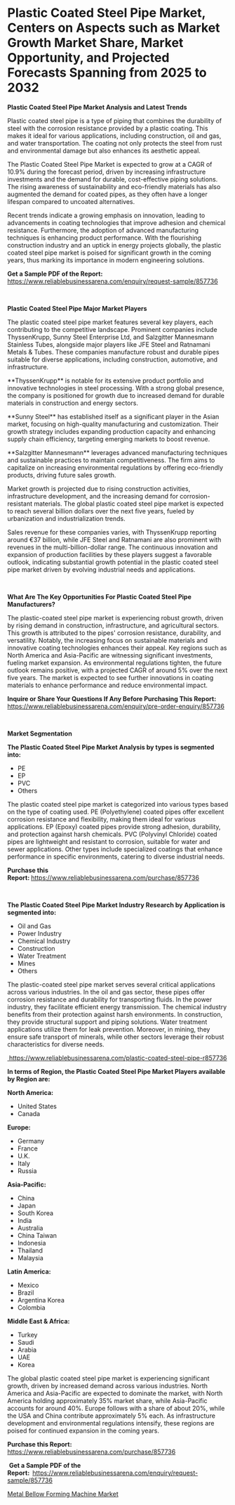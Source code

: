 <p><h1>Plastic Coated Steel Pipe Market, Centers on Aspects such as Market Growth Market Share, Market Opportunity, and Projected Forecasts Spanning from 2025 to 2032</h1></p><p><strong>Plastic Coated Steel Pipe Market Analysis and Latest Trends</strong></p>
<p><p>Plastic coated steel pipe is a type of piping that combines the durability of steel with the corrosion resistance provided by a plastic coating. This makes it ideal for various applications, including construction, oil and gas, and water transportation. The coating not only protects the steel from rust and environmental damage but also enhances its aesthetic appeal.</p><p>The Plastic Coated Steel Pipe Market is expected to grow at a CAGR of 10.9% during the forecast period, driven by increasing infrastructure investments and the demand for durable, cost-effective piping solutions. The rising awareness of sustainability and eco-friendly materials has also augmented the demand for coated pipes, as they often have a longer lifespan compared to uncoated alternatives.</p><p>Recent trends indicate a growing emphasis on innovation, leading to advancements in coating technologies that improve adhesion and chemical resistance. Furthermore, the adoption of advanced manufacturing techniques is enhancing product performance. With the flourishing construction industry and an uptick in energy projects globally, the plastic coated steel pipe market is poised for significant growth in the coming years, thus marking its importance in modern engineering solutions.</p></p>
<p><strong>Get a Sample PDF of the Report:&nbsp;</strong> <a href="https://www.reliablebusinessarena.com/enquiry/request-sample/857736?utm_campaign=2209&utm_medium=2&utm_source=Github&utm_content=ia&utm_term=09042025&utm_id=plastic-coated-steel-pipe">https://www.reliablebusinessarena.com/enquiry/request-sample/857736</a></p>
<p>&nbsp;</p>
<p><strong>Plastic Coated Steel Pipe Major Market Players</strong></p>
<p><p>The plastic coated steel pipe market features several key players, each contributing to the competitive landscape. Prominent companies include ThyssenKrupp, Sunny Steel Enterprise Ltd, and Salzgitter Mannesmann Stainless Tubes, alongside major players like JFE Steel and Ratnamani Metals & Tubes. These companies manufacture robust and durable pipes suitable for diverse applications, including construction, automotive, and infrastructure.</p><p>**ThyssenKrupp** is notable for its extensive product portfolio and innovative technologies in steel processing. With a strong global presence, the company is positioned for growth due to increased demand for durable materials in construction and energy sectors. </p><p>**Sunny Steel** has established itself as a significant player in the Asian market, focusing on high-quality manufacturing and customization. Their growth strategy includes expanding production capacity and enhancing supply chain efficiency, targeting emerging markets to boost revenue.</p><p>**Salzgitter Mannesmann** leverages advanced manufacturing techniques and sustainable practices to maintain competitiveness. The firm aims to capitalize on increasing environmental regulations by offering eco-friendly products, driving future sales growth.</p><p>Market growth is projected due to rising construction activities, infrastructure development, and the increasing demand for corrosion-resistant materials. The global plastic coated steel pipe market is expected to reach several billion dollars over the next five years, fueled by urbanization and industrialization trends.</p><p>Sales revenue for these companies varies, with ThyssenKrupp reporting around €37 billion, while JFE Steel and Ratnamani are also prominent with revenues in the multi-billion-dollar range. The continuous innovation and expansion of production facilities by these players suggest a favorable outlook, indicating substantial growth potential in the plastic coated steel pipe market driven by evolving industrial needs and applications.</p></p>
<p>&nbsp;</p>
<p><strong>What Are The Key Opportunities For Plastic Coated Steel Pipe Manufacturers?</strong></p>
<p><p>The plastic-coated steel pipe market is experiencing robust growth, driven by rising demand in construction, infrastructure, and agricultural sectors. This growth is attributed to the pipes' corrosion resistance, durability, and versatility. Notably, the increasing focus on sustainable materials and innovative coating technologies enhances their appeal. Key regions such as North America and Asia-Pacific are witnessing significant investments, fueling market expansion. As environmental regulations tighten, the future outlook remains positive, with a projected CAGR of around 5% over the next five years. The market is expected to see further innovations in coating materials to enhance performance and reduce environmental impact.</p></p>
<p><strong>Inquire or Share Your Questions If Any Before Purchasing This Report:</strong> <a href="https://www.reliablebusinessarena.com/enquiry/pre-order-enquiry/857736?utm_campaign=2209&utm_medium=2&utm_source=Github&utm_content=ia&utm_term=09042025&utm_id=plastic-coated-steel-pipe">https://www.reliablebusinessarena.com/enquiry/pre-order-enquiry/857736</a></p>
<p>&nbsp;</p>
<p><strong>Market Segmentation</strong></p>
<p><strong>The Plastic Coated Steel Pipe Market Analysis by types is segmented into:</strong></p>
<p><ul><li>PE</li><li>EP</li><li>PVC</li><li>Others</li></ul></p>
<p><p>The plastic coated steel pipe market is categorized into various types based on the type of coating used. PE (Polyethylene) coated pipes offer excellent corrosion resistance and flexibility, making them ideal for various applications. EP (Epoxy) coated pipes provide strong adhesion, durability, and protection against harsh chemicals. PVC (Polyvinyl Chloride) coated pipes are lightweight and resistant to corrosion, suitable for water and sewer applications. Other types include specialized coatings that enhance performance in specific environments, catering to diverse industrial needs.</p></p>
<p><strong>Purchase this Report:&nbsp;</strong><a href="https://www.reliablebusinessarena.com/purchase/857736?utm_campaign=2209&utm_medium=2&utm_source=Github&utm_content=ia&utm_term=09042025&utm_id=plastic-coated-steel-pipe">https://www.reliablebusinessarena.com/purchase/857736</a></p>
<p>&nbsp;</p>
<p><strong>The Plastic Coated Steel Pipe Market Industry Research by Application is segmented into:</strong></p>
<p><ul><li>Oil and Gas</li><li>Power Industry</li><li>Chemical Industry</li><li>Construction</li><li>Water Treatment</li><li>Mines</li><li>Others</li></ul></p>
<p><p>The plastic-coated steel pipe market serves several critical applications across various industries. In the oil and gas sector, these pipes offer corrosion resistance and durability for transporting fluids. In the power industry, they facilitate efficient energy transmission. The chemical industry benefits from their protection against harsh environments. In construction, they provide structural support and piping solutions. Water treatment applications utilize them for leak prevention. Moreover, in mining, they ensure safe transport of minerals, while other sectors leverage their robust characteristics for diverse needs.</p></p>
<p><a href="https://www.reliablebusinessarena.com/plastic-coated-steel-pipe-r857736?utm_campaign=2209&utm_medium=2&utm_source=Github&utm_content=ia&utm_term=09042025&utm_id=plastic-coated-steel-pipe">&nbsp;https://www.reliablebusinessarena.com/plastic-coated-steel-pipe-r857736</a></p>
<p><strong>In terms of Region, the Plastic Coated Steel Pipe Market Players available by Region are:</strong></p>
<p>
    <p> <strong> North America: </strong>
        <ul>
            <li>United States</li>
            <li>Canada</li>
        </ul>
        </p> 
    <p> <strong> Europe: </strong>
        <ul>
            <li>Germany</li>
            <li>France</li>
            <li>U.K.</li>
            <li>Italy</li>
            <li>Russia</li>
        </ul>
        </p> 
    <p> <strong> Asia-Pacific: </strong>
        <ul>
            <li>China</li>
            <li>Japan</li>
            <li>South Korea</li>
            <li>India</li>
            <li>Australia</li>
            <li>China Taiwan</li>
            <li>Indonesia</li>
            <li>Thailand</li>
            <li>Malaysia</li>
        </ul>
        </p> 
    <p> <strong> Latin America: </strong>
        <ul>
            <li>Mexico</li>
            <li>Brazil</li>
            <li>Argentina Korea</li>
            <li>Colombia</li>
        </ul>
        </p> 
    <p> <strong> Middle East & Africa: </strong>
        <ul>
            <li>Turkey</li>
            <li>Saudi</li>
            <li>Arabia</li>
            <li>UAE</li>
            <li>Korea</li>
        </ul>
    </p>
    </p>
<p><p>The global plastic coated steel pipe market is experiencing significant growth, driven by increased demand across various industries. North America and Asia-Pacific are expected to dominate the market, with North America holding approximately 35% market share, while Asia-Pacific accounts for around 40%. Europe follows with a share of about 20%, while the USA and China contribute approximately 5% each. As infrastructure development and environmental regulations intensify, these regions are poised for continued expansion in the coming years.</p></p>
<p><strong>Purchase this Report: </strong><a href="https://www.reliablebusinessarena.com/purchase/857736?utm_campaign=2209&utm_medium=2&utm_source=Github&utm_content=ia&utm_term=09042025&utm_id=plastic-coated-steel-pipe">https://www.reliablebusinessarena.com/purchase/857736</a></p>
<p>&nbsp;<strong>Get a Sample PDF of the Report:&nbsp;&nbsp;</strong><a href="https://www.reliablebusinessarena.com/enquiry/request-sample/857736?utm_campaign=2209&utm_medium=2&utm_source=Github&utm_content=ia&utm_term=09042025&utm_id=plastic-coated-steel-pipe">https://www.reliablebusinessarena.com/enquiry/request-sample/857736</a></p>
<p><strong></strong></p>
<p><p><a href="https://github.com/mauripalmi/Market-Research-Report-List-6/blob/main/metal-bellow-forming-machine-market.md?utm_campaign=2209&utm_medium=2&utm_source=Github&utm_content=ia&utm_term=09042025&utm_id=plastic-coated-steel-pipe">Metal Bellow Forming Machine Market</a></p></p>